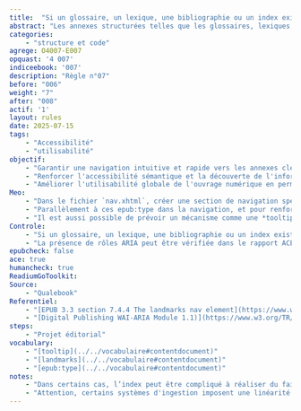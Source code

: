 ```yaml
---
title:  "Si un glossaire, un lexique, une bibliographie ou un index existent, ils sont identifiés comme tels et disponibles comme repères de navigation"
abstract: "Les annexes structurées telles que les glossaires, lexiques, bibliographies ou index sont des outils importants et essentiels dans la version imprimée d'un ouvrage de référence ou d'apprentissage. Les identifier et y accéder rapidement dans les versions numériques est tout autant crucial. Cette règle garantit qu'ils soient clairement balisés et intégrés comme repères de navigation distincts, notamment via les fonctionnalités EPUB 3 (comme les `epub:type` et les rôles ARIA DPub), permettant une consultation aisée et une meilleure compréhension du contenu pour tous les lecteurs, y compris ceux utilisant des technologies d'assistance."
categories: 
    - "structure et code"
agrege: O4007-E007
opquast: '4 007'
indiceebook: '007'
description: "Règle n°07"
before: "006"
weight: "7"
after: "008"
actif: '1'
layout: rules
date: 2025-07-15
tags: 
    - "Accessibilité"
    - "utilisabilité"
objectif: 
    - "Garantir une navigation intuitive et rapide vers les annexes clés (glossaire, index, bibliographie)."
    - "Renforcer l'accessibilité sémantique et la découverte de l'information pour tous les lecteurs, y compris ceux utilisant des technologies d'assistance."
    - "Améliorer l'utilisabilité globale de l'ouvrage numérique en permettant un accès efficace aux définitions et références."
Meo: 
    - "Dans le fichier `nav.xhtml`, créer une section de navigation spécifique pour les points de repère (landmarks) en utilisant la balise `<nav>` avec l'attribut `epub:type` `landmarks`. À l'intérieur de cette balise `<nav>`, lister les liens vers les différentes sections clés de votre livre. Chaque lien (`<a>`) doit avoir un attribut `epub:type` qui identifie la nature sémantique de la section vers laquelle il pointe. Les epub:type pertinents pour cette règle sont `glossary`, `index`, `bibliography`"
    - "Parallèlement à ces epub:type dans la navigation, et pour renforcer la sémantique et l'accessibilité, l'élément HTML qui contient le glossaire, l'index ou la bibliographie (dans leurs fichiers XHTML respectifs) doit également se voir attribuer le rôle ARIA DPub correspondant, soit `doc-glossary`, `doc-index`, `doc-bibliography`"
    - "Il est aussi possible de prévoir un mécanisme comme une *tooltip* permettant à l'utilisateur d'accéder à la définition des termes du vocabulaire technique ou sectoriel, depuis au moins leur première occurrence dans chaque portion du livre."
Controle: 
    - "Si un glossaire, un lexique, une bibliographie ou un index existe, alors, vérifier la présence de points de repères correspondants dans le panneau de navigation d'un lecteur de livre numérique."
    - "La présence de rôles ARIA peut être vérifiée dans le rapport ACE, en vérifiant le code ou en testant avec une technologie d'assistance qui restitue ces informations."
epubcheck: false
ace: true
humancheck: true
ReadiumGoToolkit: 
Source: 
    - "Qualebook"
Referentiel: 
    - "[EPUB 3.3 section 7.4.4 The landmarks nav element](https://www.w3.org/TR/epub-33/#sec-nav-landmarks)"
    - "[Digital Publishing WAI-ARIA Module 1.1)](https://www.w3.org/TR/dpub-aria-1.1/)"
steps: 
    - "Projet éditorial"
vocabulary:
    - "[tooltip](../../vocabulaire#contentdocument)"
    - "[landmarks](../../vocabulaire#contentdocument)"
    - "[epub:type](../../vocabulaire#contentdocument)"
notes: 
    - "Dans certains cas, l’index peut être compliqué à réaliser du fait du nombre de liens à créer. Il peut alors être supprimé de la version numérique. Il peut aussi être perçu comme moins utile que la recherche."
    - "Attention, certains systèmes d'ingestion imposent une linéarité dans les éléments du sommaire."
---
```

